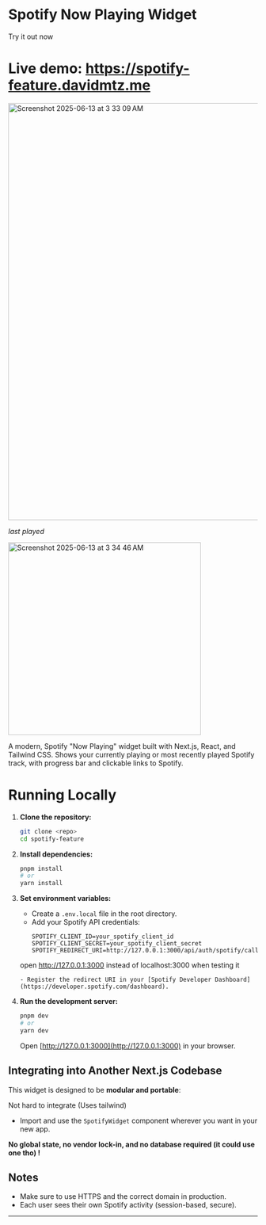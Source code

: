 # Spotify Now Playing Widget

Try it out now
# Live demo: https://spotify-feature.davidmtz.me 
<img width="842" alt="Screenshot 2025-06-13 at 3 33 09 AM" src="https://github.com/user-attachments/assets/b0135871-0add-4d63-9b81-3fdfb32a33a6" />


*last played*

<img width="389" alt="Screenshot 2025-06-13 at 3 34 46 AM" src="https://github.com/user-attachments/assets/1db1cbe1-4225-4aa3-ae74-f60cd09934fd" />

A modern, Spotify "Now Playing" widget built with Next.js, React, and Tailwind CSS. Shows your currently playing or most recently played Spotify track, with progress bar and clickable links to Spotify.

# Running Locally

1. **Clone the repository:**
   ```bash
   git clone <repo>
   cd spotify-feature
   ```

2. **Install dependencies:**
   ```bash
   pnpm install
   # or
   yarn install
   ```

3. **Set environment variables:**
   - Create a `.env.local` file in the root directory.
   - Add your Spotify API credentials:
     ```env
     SPOTIFY_CLIENT_ID=your_spotify_client_id
     SPOTIFY_CLIENT_SECRET=your_spotify_client_secret
     SPOTIFY_REDIRECT_URI=http://127.0.0.1:3000/api/auth/spotify/callback
    open http://127.0.0.1:3000 instead of localhost:3000 when testing it
     ```
   - Register the redirect URI in your [Spotify Developer Dashboard](https://developer.spotify.com/dashboard).

4. **Run the development server:**
   ```bash
   pnpm dev
   # or
   yarn dev
   ```
   Open [http://127.0.0.1:3000](http://127.0.0.1:3000) in your browser.


## Integrating into Another Next.js Codebase

This widget is designed to be **modular and portable**:

Not hard to integrate (Uses tailwind)

  - Import and use the `SpotifyWidget` component wherever you want in your new app.

**No global state, no vendor lock-in, and no database required (it could use one tho) !**

## Notes
- Make sure to use HTTPS and the correct domain in production.
- Each user sees their own Spotify activity (session-based, secure).

---


